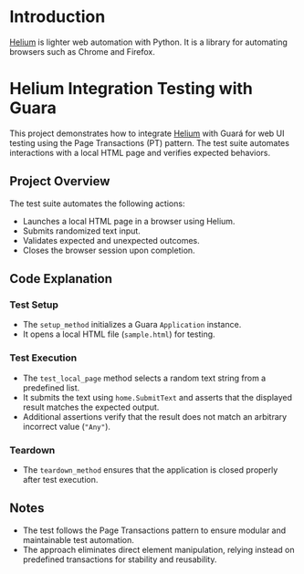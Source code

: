 # Introduction
[Helium](https://github.com/mherrmann/helium) is lighter web automation with Python. It is a library for automating browsers such as Chrome and Firefox.

# Helium Integration Testing with Guara

This project demonstrates how to integrate [Helium](https://github.com/mherrmann/helium) with Guará for web UI testing using the Page Transactions (PT) pattern. The test suite automates interactions with a local HTML page and verifies expected behaviors.

## Project Overview

The test suite automates the following actions:
- Launches a local HTML page in a browser using Helium.
- Submits randomized text input.
- Validates expected and unexpected outcomes.
- Closes the browser session upon completion.

## Code Explanation

### **Test Setup**

- The `setup_method` initializes a Guara `Application` instance.
- It opens a local HTML file (`sample.html`) for testing.

### **Test Execution**

- The `test_local_page` method selects a random text string from a predefined list.
- It submits the text using `home.SubmitText` and asserts that the displayed result matches the expected output.
- Additional assertions verify that the result does not match an arbitrary incorrect value (`"Any"`).

### **Teardown**

- The `teardown_method` ensures that the application is closed properly after test execution.

## Notes

- The test follows the Page Transactions pattern to ensure modular and maintainable test automation.
- The approach eliminates direct element manipulation, relying instead on predefined transactions for stability and reusability.

